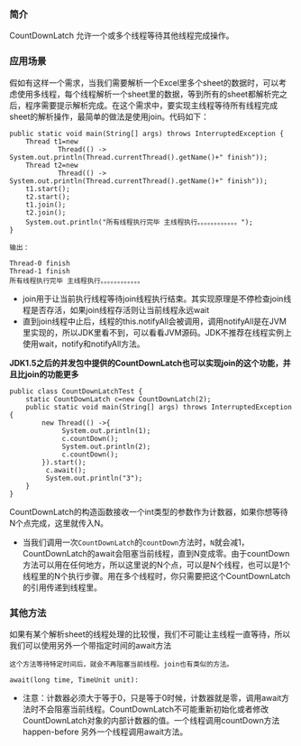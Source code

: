 ### 简介
CountDownLatch 允许一个或多个线程等待其他线程完成操作。

### 应用场景
假如有这样一个需求，当我们需要解析一个Excel里多个sheet的数据时，可以考虑使用多线程，每个线程解析一个sheet里的数据，等到所有的sheet都解析完之后，程序需要提示解析完成。在这个需求中，要实现主线程等待所有线程完成sheet的解析操作，最简单的做法是使用join。代码如下：

```
public static void main(String[] args) throws InterruptedException {
	Thread t1=new
			Thread(() -> System.out.println(Thread.currentThread().getName()+" finish"));
	Thread t2=new 
			Thread(() -> System.out.println(Thread.currentThread().getName()+" finish"));
	t1.start();
	t2.start();
	t1.join();
	t2.join();
	System.out.println("所有线程执行完毕 主线程执行。。。。。。。。。。。。");		
}

输出：

Thread-0 finish
Thread-1 finish
所有线程执行完毕 主线程执行。。。。。。。。。。。。
```
- join用于让当前执行线程等待join线程执行结束。其实现原理是不停检查join线程是否存活，如果join线程存活则让当前线程永远wait
- 直到join线程中止后，线程的this.notifyAll会被调用，调用notifyAll是在JVM里实现的，所以JDK里看不到，可以看看JVM源码。JDK不推荐在线程实例上使用wait，notify和notifyAll方法。


 **JDK1.5之后的并发包中提供的CountDownLatch也可以实现join的这个功能，并且比join的功能更多** 

```
public class CountDownLatchTest {
	static CountDownLatch c=new CountDownLatch(2);
	public static void main(String[] args) throws InterruptedException {
		new Thread(() ->{
			 System.out.println(1);
			 c.countDown();
			 System.out.println(2);
			 c.countDown();
		}).start();
		 c.await();
		 System.out.println("3");
	}
}
```
CountDownLatch的构造函数接收一个int类型的参数作为计数器，如果你想等待N个点完成，这里就传入N。


- 当我们调用一次`CountDownLatch`的`countDown`方法时，`N`就会减1，CountDownLatch的await会阻塞当前线程，直到N变成零。由于countDown方法可以用在任何地方，所以这里说的N个点，可以是N个线程，也可以是1个线程里的N个执行步骤。用在多个线程时，你只需要把这个CountDownLatch的引用传递到线程里。

### 其他方法
如果有某个解析sheet的线程处理的比较慢，我们不可能让主线程一直等待，所以我们可以使用另外一个带指定时间的await方法
```
这个方法等待特定时间后，就会不再阻塞当前线程。join也有类似的方法。

await(long time, TimeUnit unit): 
```
- 注意：计数器必须大于等于0，只是等于0时候，计数器就是零，调用await方法时不会阻塞当前线程。CountDownLatch不可能重新初始化或者修改CountDownLatch对象的内部计数器的值。一个线程调用countDown方法 happen-before 另外一个线程调用await方法。
